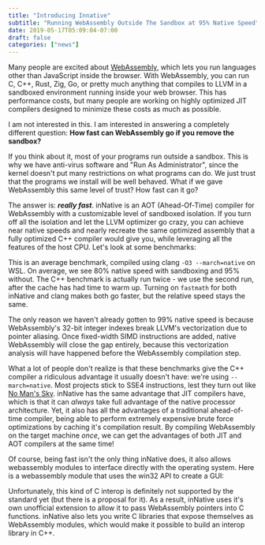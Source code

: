 ```yaml
---
title: "Introducing Innative"
subtitle: "Running WebAssembly Outside The Sandbox at 95% Native Speed"
date: 2019-05-17T05:09:04-07:00
draft: false
categories: ["news"]
---
```


Many people are excited about [WebAssembly](https://webassembly.org/), which lets you run languages other than JavaScript inside the browser. With WebAssembly, you can run C, C++, Rust, Zig, Go, or pretty much anything that compiles to LLVM in a sandboxed environment running inside your web browser. This has performance costs, but many people are working on highly optimized JIT compilers designed to minimize these costs as much as possible.

I am not interested in this. I am interested in answering a completely different question: **How fast can WebAssembly go if you remove the sandbox?**

If you think about it, most of your programs run outside a sandbox. This is why we have anti-virus software and "Run As Administrator", since the kernel doesn't put many restrictions on what programs can do. We just trust that the programs we install will be well behaved. What if we gave WebAssembly this same level of trust? How fast can it go? 

The answer is: ***really fast***. inNative is an AOT (Ahead-Of-Time) compiler for WebAssembly with a customizable level of sandboxed isolation. If you turn off all the isolation and let the LLVM optimizer go crazy, you can achieve near native speeds and nearly recreate the same optimized assembly that a fully optimized C++ compiler would give you, while leveraging all the features of the host CPU. Let's look at some benchmarks:



This is an average benchmark, compiled using clang `-O3 --march=native` on WSL. On average, we see 80% native speed with sandboxing and 95% without. The C++ benchmark is actually run twice - we use the second run, after the cache has had time to warm up. Turning on `fastmath` for both inNative and clang makes both go faster, but the relative speed stays the same.

The only reason we haven't already gotten to 99% native speed is because WebAssembly's 32-bit integer indexes break LLVM's vectorization due to pointer aliasing. Once fixed-width SIMD instructions are added, native WebAssembly will close the gap entirely, because this vectorization analysis will have happened before the WebAssembly compilation step.

What a lot of people don't realize is that these benchmarks give the C++ compiler a ridiculous advantage it usually doesn't have: we're using `--march=native`. Most projects stick to SSE4 instructions, lest they turn out like [No Man's Sky](https://gearnuke.com/no-mans-sky-pc-fix-crashes-sse4-1-support/). inNative has the same advantage that JIT compilers have, which is that it can _always_ take full advantage of the native processor architecture. Yet, it also has all the advantages of a traditional ahead-of-time compiler, being able to perform extremely expensive brute force optimizations by caching it's compilation result. By compiling WebAssembly on the target machine _once_, we can get the advantages of both JIT and AOT compilers at the same time!

Of course, being fast isn't the only thing inNative does, it also allows webassembly modules to interface directly with the operating system. Here is a webassembly module that uses the win32 API to create a GUI:



Unfortunately, this kind of C interop is definitely not supported by the standard yet (but there is a proposal for it). As a result, inNative uses it's own unofficial extension to allow it to pass WebAssembly pointers into C functions. inNative also lets you write C libraries that expose themselves as WebAssembly modules, which would make it possible to build an interop library in C++.
